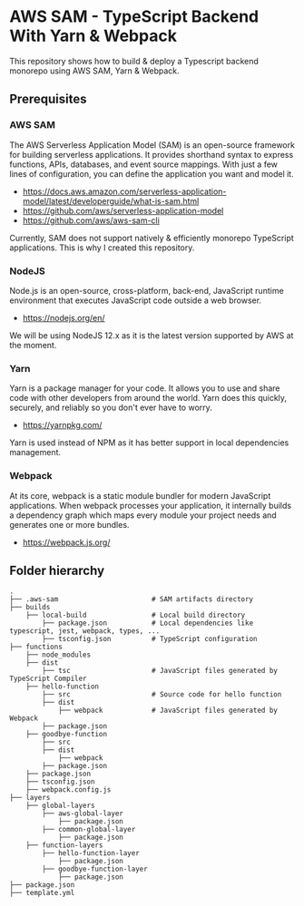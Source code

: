 # AWS SAM - TypeScript Backend With Yarn & Webpack

This repository shows how to build & deploy a Typescript backend monorepo using AWS SAM, Yarn & Webpack.

## Prerequisites

### AWS SAM

The AWS Serverless Application Model (SAM) is an open-source framework for building serverless applications. It provides shorthand syntax to express functions, APIs, databases, and event source mappings. With just a few lines of configuration, you can define the application you want and model it.

* https://docs.aws.amazon.com/serverless-application-model/latest/developerguide/what-is-sam.html
* https://github.com/aws/serverless-application-model
* https://github.com/aws/aws-sam-cli

Currently, SAM does not support natively & efficiently monorepo TypeScript applications. This is why I created this repository.

### NodeJS

Node.js is an open-source, cross-platform, back-end, JavaScript runtime environment that executes JavaScript code outside a web browser.

* https://nodejs.org/en/

We will be using NodeJS 12.x as it is the latest version supported by AWS at the moment.

### Yarn

Yarn is a package manager for your code. It allows you to use and share code with other developers from around the world. Yarn does this quickly, securely, and reliably so you don't ever have to worry.

* https://yarnpkg.com/

Yarn is used instead of NPM as it has better support in local dependencies management.

### Webpack

At its core, webpack is a static module bundler for modern JavaScript applications. When webpack processes your application, it internally builds a dependency graph which maps every module your project needs and generates one or more bundles.

* https://webpack.js.org/

## Folder hierarchy

```
.
├── .aws-sam                       # SAM artifacts directory
├── builds
    ├── local-build                # Local build directory
        ├── package.json           # Local dependencies like typescript, jest, webpack, types, ...
        ├── tsconfig.json          # TypeScript configuration
├── functions
    ├── node_modules
    ├── dist
        ├── tsc                    # JavaScript files generated by TypeScript Compiler
    ├── hello-function
        ├── src                    # Source code for hello function
        ├── dist
            ├── webpack            # JavaScript files generated by Webpack 
        ├── package.json
    ├── goodbye-function
        ├── src
        ├── dist
            ├── webpack
        ├── package.json
    ├── package.json
    ├── tsconfig.json
    ├── webpack.config.js
├── layers                  
    ├── global-layers
        ├── aws-global-layer
            ├── package.json
        ├── common-global-layer
            ├── package.json
    ├── function-layers
        ├── hello-function-layer
            ├── package.json
        ├── goodbye-function-layer
            ├── package.json
├── package.json
├── template.yml
```
